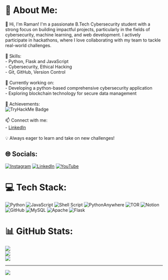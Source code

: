 # 💫 About Me:
👋 Hi, I'm Raman! I'm a passionate B.Tech Cybersecurity student with a strong focus on building impactful projects, particularly in the fields of cybersecurity, machine learning, and web development. I actively participate in hackathons, where I love collaborating with my team to tackle real-world challenges.<br><br>🔧 Skills:<br>- Python, Flask and JavaScript<br>- Cybersecurity, Ethical Hacking<br>- Git, GitHub, Version Control<br><br>🌱 Currently working on:<br>- Developing a python-based comprehensive cybersecurity application<br>- Exploring blockchain technology for secure data management<br><br>🏅 Achievements:<br> ![TryHackMe Badge](https://tryhackme-badges.s3.amazonaws.com/RoGUE.png)<br><br>📫 Connect with me:<br>- [LinkedIn](https://www.linkedin.com/in/your-profile)<br><br>💡 Always eager to learn and take on new challenges!<br>


## 🌐 Socials:
[![Instagram](https://img.shields.io/badge/Instagram-%23E4405F.svg?logo=Instagram&logoColor=white)](https://instagram.com/spiritual_rival) [![LinkedIn](https://img.shields.io/badge/LinkedIn-%230077B5.svg?logo=linkedin&logoColor=white)](https://linkedin.com/in/raman-biju) [![YouTube](https://img.shields.io/badge/YouTube-%23FF0000.svg?logo=YouTube&logoColor=white)](https://youtube.com/@letsgorogue) 

# 💻 Tech Stack:
![Python](https://img.shields.io/badge/python-3670A0?style=for-the-badge&logo=python&logoColor=ffdd54) ![JavaScript](https://img.shields.io/badge/javascript-%23323330.svg?style=for-the-badge&logo=javascript&logoColor=%23F7DF1E) ![Shell Script](https://img.shields.io/badge/shell_script-%23121011.svg?style=for-the-badge&logo=gnu-bash&logoColor=white) ![PythonAnywhere](https://img.shields.io/badge/pythonanywhere-%232F9FD7.svg?style=for-the-badge&logo=pythonanywhere&logoColor=151515) ![TOR](https://img.shields.io/badge/tor-%237E4798.svg?style=for-the-badge&logo=tor-project&logoColor=white) ![Notion](https://img.shields.io/badge/Notion-%23000000.svg?style=for-the-badge&logo=notion&logoColor=white) ![GitHub](https://img.shields.io/badge/github-%23121011.svg?style=for-the-badge&logo=github&logoColor=white) ![MySQL](https://img.shields.io/badge/mysql-4479A1.svg?style=for-the-badge&logo=mysql&logoColor=white) ![Apache](https://img.shields.io/badge/apache-%23D42029.svg?style=for-the-badge&logo=apache&logoColor=white) ![Flask](https://img.shields.io/badge/flask-%23000.svg?style=for-the-badge&logo=flask&logoColor=white)
# 📊 GitHub Stats:
![](https://github-readme-stats.vercel.app/api?username=R0GU3x&theme=dark&hide_border=false&include_all_commits=false&count_private=true)<br/>
![](https://github-readme-streak-stats.herokuapp.com/?user=R0GU3x&theme=dark&hide_border=false)<br/>
![](https://github-readme-stats.vercel.app/api/top-langs/?username=R0GU3x&theme=dark&hide_border=false&include_all_commits=false&count_private=true&layout=compact)

---
[![](https://visitcount.itsvg.in/api?id=R0GU3x&icon=0&color=0)](https://visitcount.itsvg.in)

<!-- Proudly created with GPRM ( https://gprm.itsvg.in ) -->
